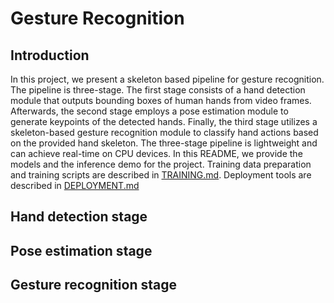 # Gesture Recognition

<!-- [ALGORITHM] -->

## Introduction

<!-- [ABSTRACT] -->

In this project, we present a skeleton based pipeline for gesture recognition. The pipeline is three-stage. The first stage consists of a hand detection module that outputs bounding boxes of human hands from video frames. Afterwards, the second stage employs a pose estimation module to generate keypoints of the detected hands. Finally, the third stage utilizes a skeleton-based gesture recognition module to classify hand actions based on the provided hand skeleton. The three-stage pipeline is lightweight and can achieve real-time on CPU devices. In this README, we provide the models and the inference demo for the project. Training data preparation and training scripts are described in [TRAINING.md](/projects/hand_action/TRAINING.md). Deployment tools are described in [DEPLOYMENT.md](/projects/hand_action/DEPLOYMENT.md)

## Hand detection stage

## Pose estimation stage

## Gesture recognition stage
